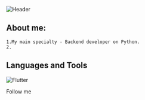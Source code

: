 ![Header](https://github.com/Vladimir-Strelec/vladimir-strelec/blob/main/assets/HeaderBG-1-1.gif)

## About me: 
    1.My main specialty - Backend developer on Python.
    2.

## Languages and Tools
![Flutter](https://img.shields.io/badge/<Python>-<COLOR>)

Follow me